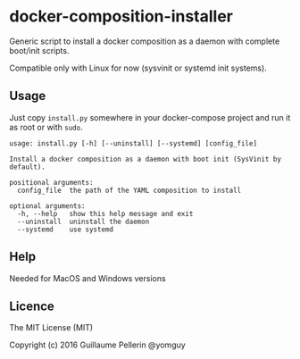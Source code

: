 # docker-composition-installer

Generic script to install a docker composition as a daemon with complete boot/init scripts.

Compatible only with Linux for now (sysvinit or systemd init systems).

## Usage

Just copy `install.py` somewhere in your docker-compose project and run it as root or with `sudo`.

```
usage: install.py [-h] [--uninstall] [--systemd] [config_file]

Install a docker composition as a daemon with boot init (SysVinit by default).

positional arguments:
  config_file  the path of the YAML composition to install

optional arguments:
  -h, --help   show this help message and exit
  --uninstall  uninstall the daemon
  --systemd    use systemd
```

## Help

Needed for MacOS and Windows versions

## Licence

The MIT License (MIT)

Copyright (c) 2016 Guillaume Pellerin @yomguy
